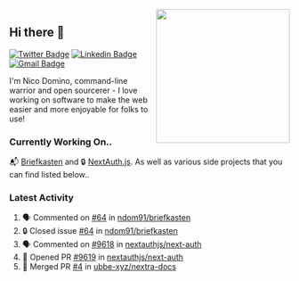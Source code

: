 <img align="right" src="https://user-images.githubusercontent.com/7415984/172472491-91b16eac-fa22-4ecf-92df-d687139fd1f9.gif" width="240" />

## Hi there 👋

[![Twitter Badge](https://img.shields.io/badge/-@ndom91-1ca0f1?style=flat-square&labelColor=1ca0f1&logo=twitter&logoColor=white&link=https://twitter.com/ndom91)](https://twitter.com/ndom91) [![Linkedin Badge](https://img.shields.io/badge/-ndom91-blue?style=flat-square&logo=Linkedin&logoColor=white&link=https://www.linkedin.com/in/ndom91/)](https://www.linkedin.com/in/ndom91/) [![Gmail Badge](https://img.shields.io/badge/-yo@ndo.dev-c14438?style=flat-square&logo=mail.ru&logoColor=white&link=mailto:yo@ndo.dev)](mailto:yo@ndo.dev)

I'm Nico Domino, command-line warrior and open sourcerer - I love working on software to make the web easier and more enjoyable for folks to use! 

### Currently Working On..

📬 [Briefkasten](https://briefkastenhq.com) and 🔒 [NextAuth.js](https://github.com/nextauthjs/next-auth). As well as various side projects that you can find listed below..

<!--START_SECTION_PROFILE_VIEWS:readme-info-->
<!--END_SECTION_PROFILE_VIEWS:readme-info-->

<!--START_SECTION_DAILY_COMMIT:readme-info-->
<!--END_SECTION_DAILY_COMMIT:readme-info-->

<!--START_SECTION_WEEKLY_COMMIT:readme-info-->
<!--END_SECTION_WEEKLY_COMMIT:readme-info-->

### Latest Activity

<!--START_SECTION:activity-->
1. 🗣 Commented on [#64](https://github.com/ndom91/briefkasten/issues/64#issuecomment-1888948796) in [ndom91/briefkasten](https://github.com/ndom91/briefkasten)
2. 🔒 Closed issue [#64](https://github.com/ndom91/briefkasten/issues/64) in [ndom91/briefkasten](https://github.com/ndom91/briefkasten)
3. 🗣 Commented on [#9618](https://github.com/nextauthjs/next-auth/pull/9618#issuecomment-1887663081) in [nextauthjs/next-auth](https://github.com/nextauthjs/next-auth)
4. 💪 Opened PR [#9619](https://github.com/nextauthjs/next-auth/pull/9619) in [nextauthjs/next-auth](https://github.com/nextauthjs/next-auth)
5. 🎉 Merged PR [#4](https://github.com/ubbe-xyz/nextra-docs/pull/4) in [ubbe-xyz/nextra-docs](https://github.com/ubbe-xyz/nextra-docs)
<!--END_SECTION:activity-->
